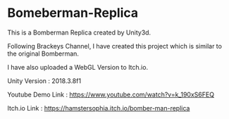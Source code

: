 # Bomeberman-Replica
 
This is a Bomberman Replica created by Unity3d.

Following Brackeys Channel, I have created this project which is similar to the original Bomberman.

I have also uploaded a WebGL Version to Itch.io.

Unity Version : 2018.3.8f1

Youtube Demo Link : https://www.youtube.com/watch?v=k_190xS6FEQ

Itch.io Link : https://hamstersophia.itch.io/bomber-man-replica
